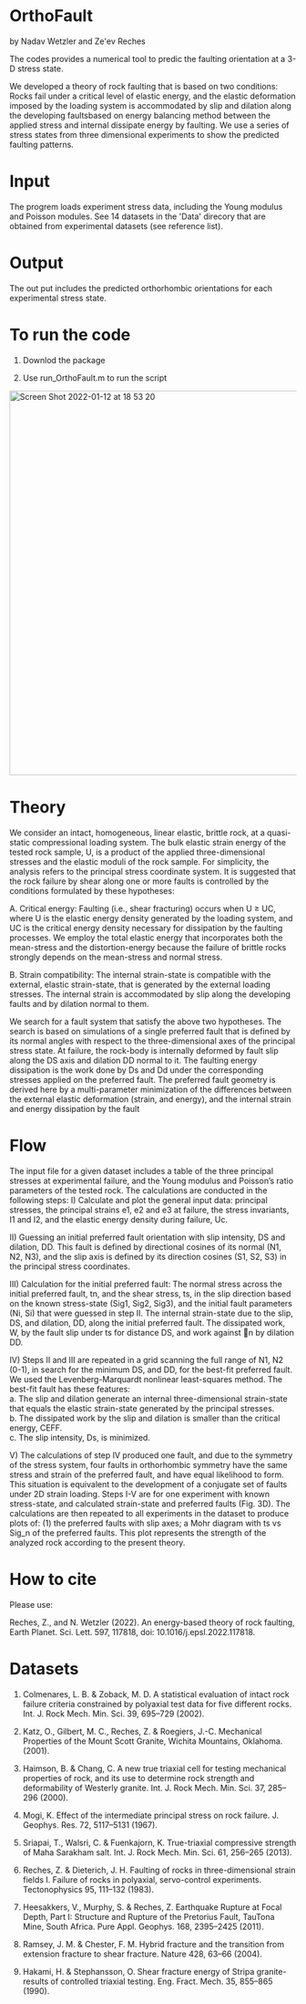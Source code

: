 # OrthoFault
by Nadav Wetzler and Ze'ev Reches

The codes provides a numerical tool to predic the faulting orientation at a 3-D stress state.

We developed a theory of rock faulting that is based on two conditions: Rocks fail under a critical level of elastic energy, and the elastic deformation imposed by the loading system is accommodated by slip and dilation along the developing faultsbased on energy balancing method between the applied stress and internal dissipate energy by faulting.
We use a series of stress states from three dimensional experiments to show the predicted faulting patterns.

# Input
The progrem loads experiment stress data, including the Young modulus and Poisson modules. See 14 datasets in the 'Data' direcory that are obtained from experimental datasets (see reference list).

# Output 
The out put includes the predicted orthorhombic orientations for each experimental stress state.

# To run the code
1) Downlod the package 

2) Use run_OrthoFault.m to run the script

<img width="674" alt="Screen Shot 2022-01-12 at 18 53 20" src="https://user-images.githubusercontent.com/88764899/149185397-c242f9a8-fbf1-44a7-8461-92e11860ae27.png">

# Theory
We consider an intact, homogeneous, linear elastic, brittle rock, at a quasi-static compressional loading system. The bulk elastic strain energy of the tested rock sample, U, is a product of the applied three-dimensional stresses and the elastic moduli of the rock sample. For simplicity, the analysis refers to the principal stress coordinate system. 
It is suggested that the rock failure by shear along one or more faults is controlled by the conditions formulated by these hypotheses: 

A.	Critical energy: Faulting (i.e., shear fracturing) occurs when U ≥ UC, where U is the elastic energy density generated by the loading system, and UC is the critical energy density necessary for dissipation by the faulting processes. We employ the total elastic energy that incorporates both the mean-stress and the distortion-energy because the failure of brittle rocks strongly depends on the mean-stress and normal stress. 

B.	Strain compatibility: The internal strain-state is compatible with the external, elastic strain-state, that is generated by the external loading stresses. The internal strain is accommodated by slip along the developing faults and by dilation normal to them. 


We search for a fault system that satisfy the above two hypotheses. The search is based on simulations of a single preferred fault that is defined by its normal angles with respect to the three-dimensional axes of the principal stress state. At failure, the rock-body is internally deformed by fault slip along the DS axis and dilation DD normal to it. The faulting energy dissipation is the work done by Ds and Dd under the corresponding stresses applied on the preferred fault. The preferred fault geometry is derived here by a multi-parameter minimization of the differences between the external elastic deformation (strain, and energy), and the internal strain and energy dissipation by the fault 

# Flow
The input file for a given dataset includes a table of the three principal stresses at experimental failure, and the Young modulus and Poisson’s ratio parameters of the tested rock. The calculations are conducted in the following steps: 
I) Calculate and plot the general input data: principal stresses, the principal strains e1, e2 and e3 at failure, the stress invariants, I1 and I2, and the elastic energy density during failure, Uc.

II) Guessing an initial preferred fault orientation with slip intensity, DS and dilation, DD. This fault is defined by directional cosines of its normal (N1, N2, N3), and the slip axis is defined by its direction cosines (S1, S2, S3) in the principal stress coordinates.

III) Calculation for the initial preferred fault:
The normal stress across the initial preferred fault, tn, and the shear stress, ts, in the slip direction based on the known stress-state (Sig1, Sig2, Sig3), and the initial fault parameters (Ni, Si) that were guessed in step II.
The internal strain-state due to the slip, DS, and dilation, DD, along the initial preferred fault.
The dissipated work, W, by the fault slip under ts for distance DS, and work against n by dilation DD. 

IV) Steps II and III are repeated in a grid scanning the full range of N1, N2 (0-1), in search for the minimum DS, and DD, for the best-fit preferred fault. We used the Levenberg-Marquardt nonlinear least-squares method. The best-fit fault has these features:  
a. The slip and dilation generate an internal three-dimensional strain-state that equals the elastic strain-state generated by the principal stresses.  
b. The dissipated work by the slip and dilation is smaller than the critical energy, CEFF.   
c. The slip intensity, Ds, is minimized.  

V) The calculations of step IV produced one fault, and due to the symmetry of the stress system, four faults in orthorhombic symmetry have the same stress and strain of the preferred fault, and have equal likelihood to form. This situation is equivalent to the development of a conjugate set of faults under 2D strain loading.
Steps I-V are for one experiment with known stress-state, and calculated strain-state and preferred faults (Fig. 3D). The calculations are then repeated to all experiments in the dataset to produce plots of: (1) the preferred faults with slip axes; a Mohr diagram with ts vs Sig_n of the preferred faults. This plot represents the strength of the analyzed rock according to the present theory. 

# How to cite
Please use:

Reches, Z., and N. Wetzler (2022). An energy-based theory of rock faulting, Earth Planet. Sci. Lett. 597, 117818, doi: 10.1016/j.epsl.2022.117818.

# Datasets

1.	Colmenares, L. B. & Zoback, M. D. A statistical evaluation of intact rock failure criteria constrained by polyaxial test data for five different rocks. Int. J. Rock Mech. Min. Sci. 39, 695–729 (2002).

2.	Katz, O., Gilbert, M. C., Reches, Z. & Roegiers, J.-C. Mechanical Properties of the Mount Scott Granite, Wichita Mountains, Oklahoma. (2001).

3.	Haimson, B. & Chang, C. A new true triaxial cell for testing mechanical properties of rock, and its use to determine rock strength and deformability of Westerly granite. Int. J. Rock Mech. Min. Sci. 37, 285–296 (2000).

4.	Mogi, K. Effect of the intermediate principal stress on rock failure. J. Geophys. Res. 72, 5117–5131 (1967).

5.	Sriapai, T., Walsri, C. & Fuenkajorn, K. True-triaxial compressive strength of Maha Sarakham salt. Int. J. Rock Mech. Min. Sci. 61, 256–265 (2013).

6.	Reches, Z. & Dieterich, J. H. Faulting of rocks in three-dimensional strain fields I. Failure of rocks in polyaxial, servo-control experiments. Tectonophysics 95, 111–132 (1983).

7.	Heesakkers, V., Murphy, S. & Reches, Z. Earthquake Rupture at Focal Depth, Part I: Structure and Rupture of the Pretorius Fault, TauTona Mine, South Africa. Pure Appl. Geophys. 168, 2395–2425 (2011).

8.	Ramsey, J. M. & Chester, F. M. Hybrid fracture and the transition from extension fracture to shear fracture. Nature 428, 63–66 (2004).

9.	Hakami, H. & Stephansson, O. Shear fracture energy of Stripa granite-results of controlled triaxial testing. Eng. Fract. Mech. 35, 855–865 (1990).


